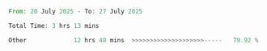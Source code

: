 <!--START_SECTION:waka-->

```rust
From: 20 July 2025 - To: 27 July 2025

Total Time: 3 hrs 13 mins

Other             12 hrs 48 mins  >>>>>>>>>>>>>>>>>>>>-----   79.92 %
```

<!--END_SECTION:waka-->
